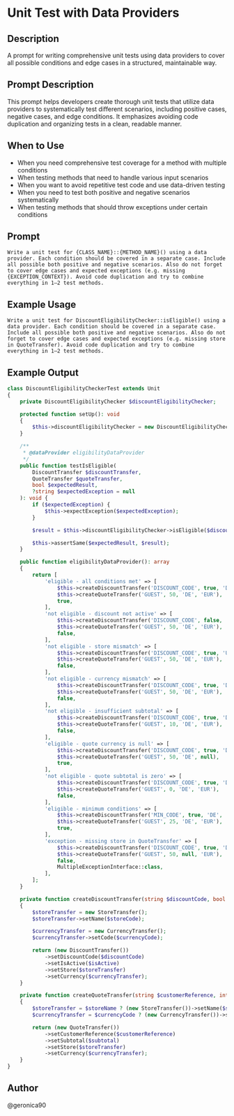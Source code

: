# Unit Test with Data Providers

## Description

A prompt for writing comprehensive unit tests using data providers to cover all possible conditions and edge cases in a structured, maintainable way.

## Prompt Description

This prompt helps developers create thorough unit tests that utilize data providers to systematically test different scenarios, including positive cases, negative cases, and edge conditions. It emphasizes avoiding code duplication and organizing tests in a clean, readable manner.

## When to Use

- When you need comprehensive test coverage for a method with multiple conditions
- When testing methods that need to handle various input scenarios
- When you want to avoid repetitive test code and use data-driven testing
- When you need to test both positive and negative scenarios systematically
- When testing methods that should throw exceptions under certain conditions

## Prompt

```text
Write a unit test for {CLASS_NAME}::{METHOD_NAME}() using a data provider. Each condition should be covered in a separate case. Include all possible both positive and negative scenarios. Also do not forget to cover edge cases and expected exceptions (e.g. missing {EXCEPTION_CONTEXT}). Avoid code duplication and try to combine everything in 1–2 test methods.
```

## Example Usage

```text
Write a unit test for DiscountEligibilityChecker::isEligible() using a data provider. Each condition should be covered in a separate case. Include all possible both positive and negative scenarios. Also do not forget to cover edge cases and expected exceptions (e.g. missing store in QuoteTransfer). Avoid code duplication and try to combine everything in 1–2 test methods.
```

## Example Output

```php
class DiscountEligibilityCheckerTest extends Unit
{
    private DiscountEligibilityChecker $discountEligibilityChecker;

    protected function setUp(): void
    {
        $this->discountEligibilityChecker = new DiscountEligibilityChecker();
    }

    /**
     * @dataProvider eligibilityDataProvider
     */
    public function testIsEligible(
        DiscountTransfer $discountTransfer,
        QuoteTransfer $quoteTransfer,
        bool $expectedResult,
        ?string $expectedException = null
    ): void {
        if ($expectedException) {
            $this->expectException($expectedException);
        }

        $result = $this->discountEligibilityChecker->isEligible($discountTransfer, $quoteTransfer);

        $this->assertSame($expectedResult, $result);
    }

    public function eligibilityDataProvider(): array
    {
        return [
            'eligible - all conditions met' => [
                $this->createDiscountTransfer('DISCOUNT_CODE', true, 'DE', 'EUR'),
                $this->createQuoteTransfer('GUEST', 50, 'DE', 'EUR'),
                true,
            ],
            'not eligible - discount not active' => [
                $this->createDiscountTransfer('DISCOUNT_CODE', false, 'DE', 'EUR'),
                $this->createQuoteTransfer('GUEST', 50, 'DE', 'EUR'),
                false,
            ],
            'not eligible - store mismatch' => [
                $this->createDiscountTransfer('DISCOUNT_CODE', true, 'US', 'USD'),
                $this->createQuoteTransfer('GUEST', 50, 'DE', 'EUR'),
                false,
            ],
            'not eligible - currency mismatch' => [
                $this->createDiscountTransfer('DISCOUNT_CODE', true, 'DE', 'USD'),
                $this->createQuoteTransfer('GUEST', 50, 'DE', 'EUR'),
                false,
            ],
            'not eligible - insufficient subtotal' => [
                $this->createDiscountTransfer('DISCOUNT_CODE', true, 'DE', 'EUR'),
                $this->createQuoteTransfer('GUEST', 10, 'DE', 'EUR'),
                false,
            ],
            'eligible - quote currency is null' => [
                $this->createDiscountTransfer('DISCOUNT_CODE', true, 'DE', 'EUR'),
                $this->createQuoteTransfer('GUEST', 50, 'DE', null),
                true,
            ],
            'not eligible - quote subtotal is zero' => [
                $this->createDiscountTransfer('DISCOUNT_CODE', true, 'DE', 'EUR'),
                $this->createQuoteTransfer('GUEST', 0, 'DE', 'EUR'),
                false,
            ],
            'eligible - minimum conditions' => [
                $this->createDiscountTransfer('MIN_CODE', true, 'DE', 'EUR'),
                $this->createQuoteTransfer('GUEST', 25, 'DE', 'EUR'),
                true,
            ],
            'exception - missing store in QuoteTransfer' => [
                $this->createDiscountTransfer('DISCOUNT_CODE', true, 'DE', 'EUR'),
                $this->createQuoteTransfer('GUEST', 50, null, 'EUR'),
                false,
                MultipleExceptionInterface::class,
            ],
        ];
    }

    private function createDiscountTransfer(string $discountCode, bool $isActive, ?string $storeCode, ?string $currencyCode): DiscountTransfer
    {
        $storeTransfer = new StoreTransfer();
        $storeTransfer->setName($storeCode);

        $currencyTransfer = new CurrencyTransfer();
        $currencyTransfer->setCode($currencyCode);

        return (new DiscountTransfer())
            ->setDiscountCode($discountCode)
            ->setIsActive($isActive)
            ->setStore($storeTransfer)
            ->setCurrency($currencyTransfer);
    }

    private function createQuoteTransfer(string $customerReference, int $subtotal, ?string $storeName, ?string $currencyCode): QuoteTransfer
    {
        $storeTransfer = $storeName ? (new StoreTransfer())->setName($storeName) : null;
        $currencyTransfer = $currencyCode ? (new CurrencyTransfer())->setCode($currencyCode) : null;

        return (new QuoteTransfer())
            ->setCustomerReference($customerReference)
            ->setSubtotal($subtotal)
            ->setStore($storeTransfer)
            ->setCurrency($currencyTransfer);
    }
}
```

## Author

@geronica90
